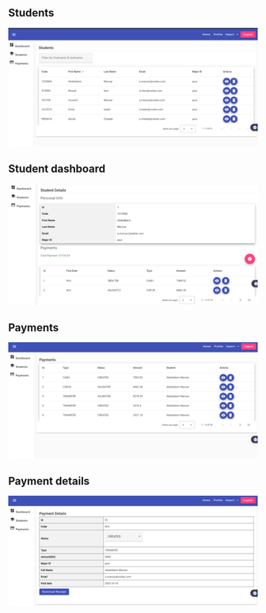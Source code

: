 <section>
<h1>Students</h1>
<img src="images/students-list.png">
<h1>Student dashboard</h1>
<img src="images/student-dashboard.png">
</section>

<section>

<h1>Payments</h1>
<img src="images/payments-list.png">
<h1>Payment details</h1>
<img src="images/payment-details.png">

</section>